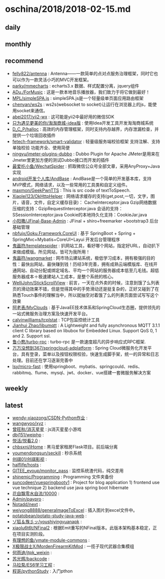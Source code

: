 # oschina/2018/2018-02-15.md



## daily



## monthly



## recommend

- [felly822/antenna](http://git.oschina.net/felly822/antenna) : Antenna——一款简单的点对点服务治理框架，同时它也可以作为一款灵活小巧的MVC开发框架。
- [parky/mmecharts](http://git.oschina.net/parki/mmecharts) : echarts3.x 数据、样式配置分离，jquery组件
- [ADu./ForMusic](http://git.oschina.net/ningyuwen/XX-music) : 这是一款本地音乐播放器，我们致力于将它做到最好！
- [MPL/simpleSPA.js](http://git.oschina.net/MPL/simplespa-js) : simpleSPA.js是一个轻量级单页面应用路由框架
- [chenyan/ws2s](http://git.oschina.net/chenyanclyz/ws2s) : ws2s(websocket to socket)让运行在浏览器上的js，能使用socket来通信。
- [abei2017/yii2-wx](http://git.oschina.net/abei2017/yii2-wx) : 这可能是yii2中最好用的微信SDK
- [只为遇见更美的你/淘淘商城-idea版](http://git.oschina.net/chenyp/TaoTaoShangCheng-idea) : 使用Idea开发工具开发淘淘商城系统
- [D_C_P/halloc](http://git.oschina.net/dcp_483/halloc) : 高效的内存管理框架，同时支持内存越界，内存泄漏检查，并提供一个垃圾回收插件
- [fetech-framework/smart-validator](http://git.oschina.net/fetech-framework/smart-validator) : 轻量级服务端校验框架 支持注解、支持单独校验 功能齐全、使用简便
- [ningyu/jmeter-plugins-dubbo](http://git.oschina.net/ningyu/jmeter-plugins-dubbo) : Dubbo Plugin for Apache JMeter是用来在Jmeter里更加方便的测试Dubbo接口而开发的插件
- [最爱吃小鱼/WechatSpider](http://git.oschina.net/poet/WechatSpider) : 抓取微信公众号全部文章，采用AnyProxy+Java实现
- [android开发个人库/AndBase](http://git.oschina.net/cocolove2liu/andbase) : AndBase是一个简单的开发基本库，支持MVP模式，网络请求，以及一些常用的工具类和自定义组件。
- [maxmon/GeekPwnTTS](http://git.oschina.net/ko-orz/GeekPwnTTS) : This is src code of textToSpeech.
- [Xiaolei123/OkHttpHelper](http://git.oschina.net/xcode_xiao/OkHttpHelper) : 网络请求缓存的支持(get,post,一切，文字，图片，语音，文件，自定义缓存目录)： CacheInterceptor.java Gzip网络数据压缩的支持：GzipRequestInterceptor.java 会话的支持：SSessionInterceptor.java Cookie的本地持久化支持：CookieJar.java
- [小阳撒/JFinal-Base-Admin](http://git.oschina.net/wz2520020/JFinal-Base-Admin) : JFinal + shiro+freemarker +bootstrap3 后台基础管理
- [nbfujx/Goku.Framework.CoreUI](http://git.oschina.net/nbfujx/Goku.Framework.CoreUI) : 基于 SpringBoot + Spring + SpringMvc+Mybatis+CoreUI+Layui 开发后台管理程序
- [鬼画符/templatespider](http://git.oschina.net/mail_osc/templatespider) : 扒网站工具，看好哪个网站，指定好URL，自动扒下来做成模版。所见网站，皆可为我所用！
- [鬼画符/wangmarket](http://git.oschina.net/mail_osc/wangmarket) : 网市场云建站系统，极低学习成本，拥有极强的目的性：最快出网站，最快赚到钱！历经3年完善，拥有成熟云端模版库、在线开通网站、自动分配或绑定域名、平均一个网站的服务器成本低至几毛钱。超低服务器成本＋极速建站人工成本，是整个系统的核心。
- [WelliJohn/StickScrollView](http://git.oschina.net/WelliJohn/StickScrollView) : 前言，一天在点外卖的时候，注意到饿了么列表页的滑动效果不错，但是觉得其中的手势滑动还是挺复杂的，正好又碰到了在熟悉Touch事件的理解当中，所以就抽空对着饿了么的列表页面尝试写写这个效果
- [阿老表/MyClouds](http://git.oschina.net/osworks/MyClouds) : 基于JavaEE技术体系和SpringCloud生态圈，提供领先的一站式微服务治理方案及快速开发平台。
- [calvinwilliams/tcplstat](http://git.oschina.net/calvinwilliams/tcplstat) : TCP包监控统计工具
- [Jianhui Zhao/libumqtt](http://git.oschina.net/zhaojh329/libumqtt) : A Lightweight and fully asynchronous MQTT 3.1.1 client C library based on libubox for Embedded Linux. Support QoS 0, 1 and 2. Support ssl.
- [鲁小憨/turbo-rpc](http://git.oschina.net/hank-whu/turbo-rpc) : turbo-rpc 是一款速度超凡的异步响应式RPC框架.
- [万万没想到367/springcloud-adplatform](http://git.oschina.net/lwydyby/springcloud-adplatform) : Spring Cloud微服务化开发平台，具有登录，菜单以及按钮权限校验，快速生成脚手架，统一的异常和日志处理。目前还在学习逐渐完善中
- [lsy/micro-fast](http://git.oschina.net/kklt1996/micro-fast) : 使用springboot、mybatis、springcould、redis、rabbitmq、flume、mysql、jwt、docker、vue搭建一套微服务解决方案


## weekly



## latest

- [wendy-xiaozong/CSDN-Python作业](http://git.oschina.net/wendy-xiaozong/CSDN-PythonZuoYe) : 
- [wangwyoo/xyz](http://git.oschina.net/wangwyoo/xyz) : 
- [曾旺秋/消灭星星](http://git.oschina.net/zwq_Vince/exterminate_the_stars) : js消灭星星小游戏
- [dbj151/weiphp](http://git.oschina.net/dbj151/weiphp) : 
- [悦活/悦看2.0](http://git.oschina.net/yuehuo/yuekan) : 
- [chbsxni/iHome](http://git.oschina.net/chbsxni/iHome) : 黑马爱家租房Flask项目。前后端分离
- [youmendongsun/seckill](http://git.oschina.net/youmendongsun/seckill) : 秒杀系统
- [创祺01/创祺影视](http://git.oschina.net/ChuangQi01/ChuangQiYingShi) : 
- [halflife/hosts](http://git.oschina.net/halflife/hosts) : 
- [GITEE_evoup/monitor_pass](http://git.oschina.net/evoup/monitor_pass) : 监控系统渣代码，纯交差用
- [shinemic/Programming](http://git.oschina.net/shinemic/Programming) : Programming 文件夹备份
- [suncodeer/vuespringbootv1](http://git.oschina.net/suncodeer/vuespringbootv1) : Project for blog application 1) frontend use vue technique 2) backend use java spring boot hibernate
- [花自飘零水自流/10000](http://git.oschina.net/bilin8/10000) : 
- [Admin/paypro](http://git.oschina.net/zqxtkjyxzrgs_admin/paypro) : 
- [Notadd/next](http://git.oschina.net/notadd/next) : 
- [weiyong8888/generaImageToExcel](http://git.oschina.net/weiyong8888/generaImageToExcel) : 插入图片到excel文件中。
- [potatobean/potato-study-java-web](http://git.oschina.net/potatobeancox/potato-study-java-web) : 
- [ゾ狐＆族彡ッ/youshiyingyuanapk](http://git.oschina.net/vip96/youshiyingyuanapk) : 
- [xiaolu6t6t/NFinal2](http://git.oschina.net/LucasDot/NFinal2) : 根据Emit重写的NFinal版本。此版本架构基本稳定，正在项目实测阶段。
- [有理想的鱼/ymate-module-commons](http://git.oschina.net/suninformation/ymate-module-commons) : 
- [X极限战士X/MordenFirearmKitMod](http://git.oschina.net/XultimateX/MordenFirearmKitMod) : 一揽子现代武器合集模组
- [何雨迪/jtpk_weixin](http://git.oschina.net/heyudi/jtpk_weixin) : 
- [苏光辉/backcode](http://git.oschina.net/botsu/backcode) : 
- [马拉泵/ES6学习工程](http://git.oschina.net/Hinagiku/es6_learning_engineering) : 
- [程哥/pythonStudy](http://git.oschina.net/bjchengpeng/pythonStudy) : 入门pthon